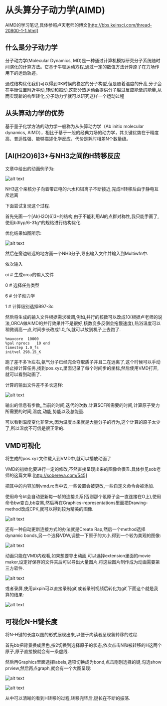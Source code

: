 # 从头算分子动力学(AIMD)

AIMD的学习笔记,具体参照卢天老师的博文[http://bbs.keinsci.com/thread-20800-1-1.html]

## 什么是分子动力学

分子动力学(Molecular Dynamics, MD)是一种通过计算机模拟研究分子系统随时间演化的计算方法。它基于牛顿运动方程,通过一定的数值方法计算原子在力场作用下的运动轨迹。

通过结构优化我们可以得到0K时候的稳定的分子构型,但是随着温度的升高,分子会在平衡位置附近平动,转动和振动,这部分热运动会提供分子越过反应能垒的能量,从而实现新的构型转化,分子动力学就可以研究这样一个运动过程

## 从头算动力学的优势

基于量子化学方法的动力学一般称为从头算动力学（Ab initio molecular dynamics, AIMD），相比于基于一般的经典力场的动力学，其关键优势在于精度高、普适性强、能够描述化学反应，代价是耗时相差N个数量级。

## [Al(H2O)6]3+与NH3之间的H转移反应

文章中给出的动画例子为:


![alt text](orca_aimd.gif)

NH3这个亲核分子向着带正电的六水和铝离子不断接近,完成H转移后由于静电互斥远离

下面尝试复现这个过程.

首先先画一个[Al(H2O)6]3+的结构,由于不能利用Al的点群对称性,我只能手画了,使用b3lyp/6-31g*的规格进行结构优化.

优化结果如图所示:

![alt text](image-11.png)

然后在旁边较远的地方画一个NH3分子,导出输入文件并输入到Multiwfn中.

依次输入 

oi # 生成orca的输入文件

0  # 选择任务类型

6  # 分子动力学

1  # 计算级别选择B97-3c

然后将生成的输入文件根据需求微调,例如,并行的核数可以改成10(根据卢老师的说法,ORCA做AIMD的并行效果并不是很好,核数变多反倒会拖慢速度),热浴温度可以稍微调高一点,时间步长改成1.0_fs,就可以放到机子上去跑了.

```
%maxcore  10000
%pal nprocs   10 end
timestep 1.0_fs
initvel 298.15_K
```

跑了差不多1h左右,氨气分子已经完全夺取质子并且二在远离了,这个时候可以手动终止掉计算任务,找到pos.xyz,里面记录了每个时间步的坐标,然后使用VMD打开,就可以看到动画了.

计算的输出文件差不多长这样:

![alt text](image-12.png)

输出的信息有步数,,当前的时间,迭代的次数,计算SCF所需要的时间,计算原子受力所需要的时间,温度,动能,势能以及总能量.

可以看到温度变化非常大,因为温度本来就是大量分子的行为,这个计算的原子太少了,所以温度不可信是很正常的.

## VMD可视化

将生成的pos.xyz文件载入到VMD中,就可以播放动画了

VMD的初始化要进行一定的修改,不然直接呈现出来的图像会很丑.具体参见sob老师的这篇文章:[http://sobereva.com/545]

把其中的内容加到vmd.rc当中去,一些设置会被更改,一些自定义命令会被添加.

使用命令bt会自动更新每一帧的连接关系(否则那个氢原子会一直连接在O上),使用命令bw变白,bb变黑,然后再在Graphics-representations里面把Drawing-method改成CPK,就可以得到较为精美的图像.

![alt text](image-13.png)

还有一种自动更新连接方式的办法就是Create Rap,然后一个method选择dynamic bonds,另一个选择VDW,调整一下原子的大小,得到一个较为美观的图像:

![alt text](image-14.png)

动画只能在VMD内观看,如果想要导出动画,可以选择extension里面的movie maker,设定好保存的文件夹后可以导出大量图片,将这些图片制作成为动画需要第三方软件.

![alt text](image-15.png)

或者录屏,使用pixpin可以直接录制gif,或者录制视频后转化为gif,下面这个就是我算的结果:

![alt text](屏幕录制-2024-12-17-230404.gif)

## 可视化N-H键长度

将N-H键的长度以图的形式展现出来,以便于向读者呈现氢转移的过程.

首先bb把背景换成黑色,按2切换到选择原子的状态,依次点击N和被转移的H这两个原子,原子直接按就会有一条虚线.

然后再Graphics里面选择labels,选项切换成为bond,点击刚刚选择的键,勾选show prview,然后再点graph,就会有一个大图呈现:

![alt text](image-16.png)

![alt text](image-17.png)

从中可以清晰的看到H转移的过程,转移完毕后,键长在不断的振荡.

